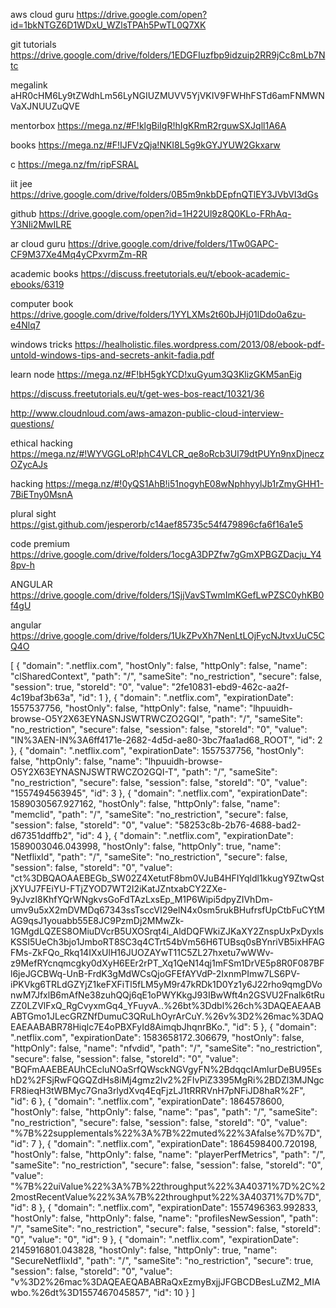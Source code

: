 aws cloud guru https://drive.google.com/open?id=1bkNTGZ6D1WDxU_WZlsTPAh5PwTL0Q7XK


git tutorials https://drive.google.com/drive/folders/1EDGFIuzfbp9idzuip2RR9jCc8mLb7Ntc


megalink aHR0cHM6Ly9tZWdhLm56LyNGIUZMUVV5YjVKIV9FWHhFSTd6amFNMWNVaXJNUUZuQVE


mentorbox https://mega.nz/#F!klgBiIgR!hIgKRmR2rguwSXJqll1A6A


books https://mega.nz/#F!IJFVzQja!NKI8L5g9kGYJYUW2Gkxarw


c https://mega.nz/fm/ripFSRAL

iit jee https://drive.google.com/drive/folders/0B5m9nkbDEpfnQTlEY3JVbVI3dGs


github https://drive.google.com/open?id=1H22Ul9z8Q0KLo-FRhAq-Y3NIi2MwILRE

ar cloud guru https://drive.google.com/drive/folders/1Tw0GAPC-CF9M37Xe4Mq4yCPxvrmZm-RR


academic books https://discuss.freetutorials.eu/t/ebook-academic-ebooks/6319

computer book https://drive.google.com/drive/folders/1YYLXMs2t60bJHj01lDdo0a6zu-e4Nlq7

windows tricks https://healholistic.files.wordpress.com/2013/08/ebook-pdf-untold-windows-tips-and-secrets-ankit-fadia.pdf

learn node https://mega.nz/#F!bH5gkYCD!xuGyum3Q3KlizGKM5anEig

https://discuss.freetutorials.eu/t/get-wes-bos-react/10321/36

http://www.cloudnloud.com/aws-amazon-public-cloud-interview-questions/

ethical hacking https://mega.nz/#!WYVGGLoR!phC4VLCR_qe8oRcb3Ul79dtPUYn9nxDjneczOZycAJs

hacking https://mega.nz/#!0yQS1AhB!i51nogyhE08wNphhyylJb1rZmyGHH1-7BiETny0MsnA

plural sight https://gist.github.com/jesperorb/c14aef85735c54f479896cfa6f16a1e5

code premium https://drive.google.com/drive/folders/1ocgA3DPZfw7gGmXPBGZDacju_Y48pv-h

ANGULAR https://drive.google.com/drive/folders/1SjjVavSTwmImKGefLwPZSC0yhKB0f4gU

angular https://drive.google.com/drive/folders/1UkZPvXh7NenLtLOjFycNJtvxUuC5CQ4O



[
{
    "domain": ".netflix.com",
    "hostOnly": false,
    "httpOnly": false,
    "name": "clSharedContext",
    "path": "/",
    "sameSite": "no_restriction",
    "secure": false,
    "session": true,
    "storeId": "0",
    "value": "2fe10831-ebd9-462c-aa2f-4c19baf3b63a",
    "id": 1
},
{
    "domain": ".netflix.com",
    "expirationDate": 1557537756,
    "hostOnly": false,
    "httpOnly": false,
    "name": "lhpuuidh-browse-O5Y2X63EYNASNJSWTRWCZO2GQI",
    "path": "/",
    "sameSite": "no_restriction",
    "secure": false,
    "session": false,
    "storeId": "0",
    "value": "IN%3AEN-IN%3A6ff4171e-2682-4d5d-ae80-3bc7faa1ad68_ROOT",
    "id": 2
},
{
    "domain": ".netflix.com",
    "expirationDate": 1557537756,
    "hostOnly": false,
    "httpOnly": false,
    "name": "lhpuuidh-browse-O5Y2X63EYNASNJSWTRWCZO2GQI-T",
    "path": "/",
    "sameSite": "no_restriction",
    "secure": false,
    "session": false,
    "storeId": "0",
    "value": "1557494563945",
    "id": 3
},
{
    "domain": ".netflix.com",
    "expirationDate": 1589030567.927162,
    "hostOnly": false,
    "httpOnly": false,
    "name": "memclid",
    "path": "/",
    "sameSite": "no_restriction",
    "secure": false,
    "session": false,
    "storeId": "0",
    "value": "58253c8b-2b76-4688-bad2-d67351ddffb2",
    "id": 4
},
{
    "domain": ".netflix.com",
    "expirationDate": 1589003046.043998,
    "hostOnly": false,
    "httpOnly": true,
    "name": "NetflixId",
    "path": "/",
    "sameSite": "no_restriction",
    "secure": false,
    "session": false,
    "storeId": "0",
    "value": "ct%3DBQAOAAEBEGb_SW02Z4XetutF8bm0VJuB4HFIYqldl1kkugY9ZtwQstjXYUJ7FEiYU-FTjZYOD7WT2I2iKatJZntxabCY2ZXe-9yJvzI8KhfYQrWNgkvsGoFdTAzLxsEp_M1P6Wipi5dpyZIVhDm-umv9u5xX2mDVMDq67343ssTsccVI29elN4x0sm5rukBHufrsfUpCtbFuCYtMAG9qsJ1youabb55E8JC9PzmDj2MMwZk-1GMgdLQZES8OMiuDVcrB5UXOSrqt4i_AldDQFWkiZJKaXY2ZnspUxPxDyxlsKSSI5UeCh3bjo1JmboRT8SC3q4CTrt54bVm56H6TUBsq0sBYnriVB5ixHFAGFMs-ZkFQo_Rkq14IXxUlH16JUOZAYwT11C5ZL27hxetu7wWWv-z9MefRYcnqmcgky0dXyH6EEr2rPT_Xq1QeN14qj1mFSm1DrVE5p8R0F087BFl6jeJGCBWq-UnB-FrdK3gMdWCsQjoGFEfAYVdP-2IxnmPImw7LS6PV-iPKVkg6TRLdGZYjZ1keFXFiTl5fLM5yM9r47kRDk1D0Yz1y6J22rho9qmgDVonwM7JfxlB6mAfNe38zuhQQj6qE1oPWYKkgJ93IBwWft4n2GSVU2Fnalk6tRuZZ0LZVlFxQ_RgCvyxmGq4_YFuyvA..%26bt%3Ddbl%26ch%3DAQEAEAABABTGmo1JLecGRZNfDumuC3QRuLhOyrArCuY.%26v%3D2%26mac%3DAQEAEAABABR78Hiqlc7E4oPBXFyId8AimqbJhqnrBKo.",
    "id": 5
},
{
    "domain": ".netflix.com",
    "expirationDate": 1583658172.306679,
    "hostOnly": false,
    "httpOnly": false,
    "name": "nfvdid",
    "path": "/",
    "sameSite": "no_restriction",
    "secure": false,
    "session": false,
    "storeId": "0",
    "value": "BQFmAAEBEAUhCEcluNOaSrfQWsckNGVgyFN%2BdqqcIAmlurDeBU95EshD2%2FSjRwFQGQZdHs8iMj4gmz2Iv2%2FIvPiZ3395MgRi%2BDZl3MJNgcFR8ieqH3tWBMyc7Gna3rlydXvq4EqFjzLJ1tRRRVnH7pNFiJD8haR%2F",
    "id": 6
},
{
    "domain": ".netflix.com",
    "expirationDate": 1864578600,
    "hostOnly": false,
    "httpOnly": false,
    "name": "pas",
    "path": "/",
    "sameSite": "no_restriction",
    "secure": false,
    "session": false,
    "storeId": "0",
    "value": "%7B%22supplementals%22%3A%7B%22muted%22%3Afalse%7D%7D",
    "id": 7
},
{
    "domain": ".netflix.com",
    "expirationDate": 1864598400.720198,
    "hostOnly": false,
    "httpOnly": false,
    "name": "playerPerfMetrics",
    "path": "/",
    "sameSite": "no_restriction",
    "secure": false,
    "session": false,
    "storeId": "0",
    "value": "%7B%22uiValue%22%3A%7B%22throughput%22%3A40371%7D%2C%22mostRecentValue%22%3A%7B%22throughput%22%3A40371%7D%7D",
    "id": 8
},
{
    "domain": ".netflix.com",
    "expirationDate": 1557496363.992833,
    "hostOnly": false,
    "httpOnly": false,
    "name": "profilesNewSession",
    "path": "/",
    "sameSite": "no_restriction",
    "secure": false,
    "session": false,
    "storeId": "0",
    "value": "0",
    "id": 9
},
{
    "domain": ".netflix.com",
    "expirationDate": 2145916801.043828,
    "hostOnly": false,
    "httpOnly": true,
    "name": "SecureNetflixId",
    "path": "/",
    "sameSite": "no_restriction",
    "secure": true,
    "session": false,
    "storeId": "0",
    "value": "v%3D2%26mac%3DAQEAEQABABRaQxEzmyBxjjJFGBCDBesLuZM2_MIAwbo.%26dt%3D1557467045857",
    "id": 10
}
]
